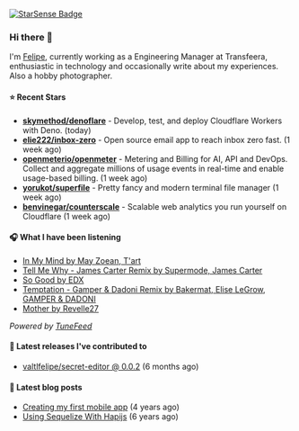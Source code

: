 <a href="https://starsense.app/developer-types" target="_blank"><img src="https://starsense.app/api/badge/?user=valtlfelipe" alt="StarSense Badge"></a>

### Hi there 👋

I'm [Felipe](https://felipevm.com), currently working as a Engineering Manager at Transfeera, enthusiastic in technology and occasionally write about my experiences. Also a hobby photographer.

#### ⭐ Recent Stars
- **[skymethod/denoflare](https://github.com/skymethod/denoflare)** - Develop, test, and deploy Cloudflare Workers with Deno. (today)
- **[elie222/inbox-zero](https://github.com/elie222/inbox-zero)** - Open source email app to reach inbox zero fast. (1 week ago)
- **[openmeterio/openmeter](https://github.com/openmeterio/openmeter)** - Metering and Billing for AI, API and DevOps. Collect and aggregate millions of usage events in real-time and enable usage-based billing. (1 week ago)
- **[yorukot/superfile](https://github.com/yorukot/superfile)** - Pretty fancy and modern terminal file manager (1 week ago)
- **[benvinegar/counterscale](https://github.com/benvinegar/counterscale)** - Scalable web analytics you run yourself on Cloudflare (1 week ago)

#### 🎧 What I have been listening
- [In My Mind by May Zoean, T&#39;art](https://open.spotify.com/track/0gFz5rnmhfkxutM4hkfUq8)
- [Tell Me Why - James Carter Remix by Supermode, James Carter](https://open.spotify.com/track/2nNhJdmG0qEI096xXuC0kr)
- [So Good by EDX](https://open.spotify.com/track/50YBCtA1z8J7p9TufYGNL7)
- [Temptation - Gamper &amp; Dadoni Remix by Bakermat, Elise LeGrow, GAMPER &amp; DADONI](https://open.spotify.com/track/1aTzgrdu0XH1K8Ezdd85aG)
- [Mother by Revelle27](https://open.spotify.com/track/0t2j4TWXOB9aPfquUgC1hu)

_Powered by [TuneFeed](https://tunefeed.app?ref=valtlfelipe-gh-profile)_ 

#### 🚀 Latest releases I've contributed to


- [valtlfelipe/secret-editor @ 0.0.2](https://github.com/valtlfelipe/secret-editor/releases/tag/0.0.2) (6 months ago)

#### 📄 Latest blog posts
- [Creating my first mobile app](https://felipevm.com/posts/creating-my-first-mobile-app/) (4 years ago)
- [Using Sequelize With Hapijs](https://felipevm.com/posts/using-sequelize-with-hapijs/) (6 years ago)
